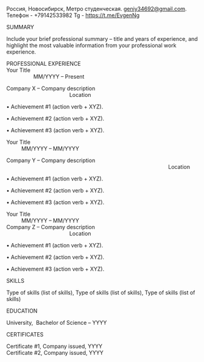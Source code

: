 Россия, Новосибирск, Метро студенческая.
geniy34692@gmail.com. 
Телефон - +79142533982
Tg - https://t.me/EvgenNg
 
SUMMARY

Include your brief professional summary – title and years of experience, and highlight the most valuable information from your professional work experience.  

  

PROFESSIONAL EXPERIENCE  
Your Title                                                                                                                                   MM/YYYY – Present

Company X – Company description                                                                                                               Location

• Achievement #1 (action verb + XYZ).

• Achievement #2 (action verb + XYZ).

• Achievement #3 (action verb + XYZ).

  

Your Title                                                                                                                           MM/YYYY – MM/YYYY

Company Y – Company description                                                                                                               Location

• Achievement #1 (action verb + XYZ).

• Achievement #2 (action verb + XYZ).

• Achievement #3 (action verb + XYZ).  
  
Your Title                                                                                                                           MM/YYYY – MM/YYYY  
Company Z – Company description                                                                                                               Location

• Achievement #1 (action verb + XYZ).

• Achievement #2 (action verb + XYZ).

• Achievement #3 (action verb + XYZ).

  

SKILLS

Type of skills (list of skills), Type of skills (list of skills), Type of skills (list of skills)

  

EDUCATION

University,  Bachelor of Science – YYYY

  

CERTIFICATES

Certificate #1, Company issued, YYYY  
Certificate #2, Company issued, YYYY





















